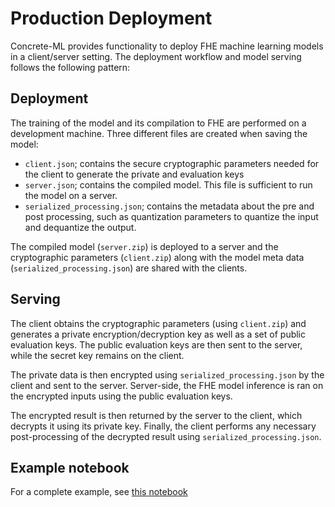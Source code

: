 # Production Deployment

Concrete-ML provides functionality to deploy FHE machine learning models in a client/server setting. The deployment workflow and model serving follows the following pattern:

## Deployment

The training of the model and its compilation to FHE are performed on a development machine. Three different files are created when saving the model:

- `client.json`; contains the secure cryptographic parameters needed for the client to generate the private and evaluation keys
- `server.json`; contains the compiled model. This file is sufficient to run the model on a server.
- `serialized_processing.json`; contains the metadata about the pre and post processing, such as quantization parameters to quantize the input and dequantize the output.

The compiled model (`server.zip`) is deployed to a server and the cryptographic parameters (`client.zip`) along with the model meta data (`serialized_processing.json`) are shared with the clients.

## Serving

The client obtains the cryptographic parameters (using `client.zip`) and generates a private encryption/decryption key as well as a set of public evaluation keys. The public evaluation keys are then sent to the server, while the secret key remains on the client.

The private data is then encrypted using `serialized_processing.json` by the client and sent to the server. Server-side, the FHE model inference is ran on the encrypted inputs using the public evaluation keys.

The encrypted result is then returned by the server to the client, which decrypts it using its private key. Finally, the client performs any necessary post-processing of the decrypted result using `serialized_processing.json`.

## Example notebook

For a complete example, see [this notebook](https://github.com/zama-ai/concrete-ml-internal/tree/main/docs/advanced_examples/ClientServer.ipynb)






